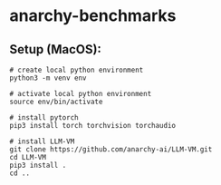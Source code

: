 # anarchy-benchmarks

## Setup (MacOS):

```
# create local python environment
python3 -m venv env

# activate local python environment
source env/bin/activate

# install pytorch
pip3 install torch torchvision torchaudio

# install LLM-VM
git clone https://github.com/anarchy-ai/LLM-VM.git
cd LLM-VM
pip3 install .
cd ..
```

